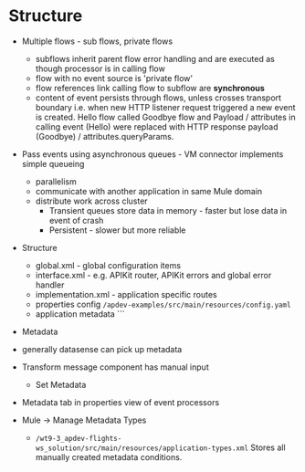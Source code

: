 # Structure

* Multiple flows - sub flows, private flows
    * subflows inherit parent flow error handling and are executed as though processor is in calling flow
    * flow with no event source is 'private flow'
    * flow references link calling flow to subflow are __synchronous__
    * content of event persists through flows, unless crosses transport boundary i.e. when new HTTP listener request triggered a new event is created. Hello flow called Goodbye flow and Payload / attributes in calling event (Hello) were replaced with HTTP response payload (Goodbye) / attributes.queryParams.

* Pass events using asynchronous queues - VM connector implements simple queueing
    * parallelism 
    * communicate with another application in same Mule domain
    * distribute work across cluster
        * Transient queues store data in memory - faster but lose data in event of crash
        * Persistent - slower but more reliable

* Structure
  * global.xml - global configuration items
  * interface.xml - e.g. APIKit router, APIKit errors and global error handler
  * implementation.xml - application specific routes
  * properties config ```/apdev-examples/src/main/resources/config.yaml```
  * application metadata ```

* Metadata
 * generally datasense can pick up metadata
 * Transform message component has manual input 
    * Set Metadata
* Metadata tab in properties view of event processors
* Mule -> Manage Metadata Types
    * ```/wt9-3_apdev-flights-ws_solution/src/main/resources/application-types.xml```
    Stores all manually created metadata conditions.

